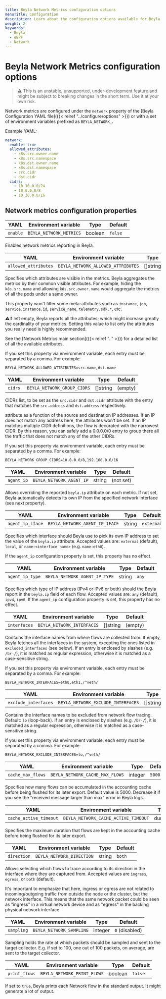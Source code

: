 ```yaml
---
title: Beyla Network Metrics configuration options
menuTitle: Configuration
description: Learn about the configuration options available for Beyla network metrics
weight: 2
keywords:
  - Beyla
  - eBPF
  - Network
---
```


# Beyla Network Metrics configuration options

> ⚠️ This is an unstable, unsupported, under-development feature and might be subject to breaking changes in
> the short term. Use it at your own risk.

Network metrics are configured under the `network` property of the [Beyla Configuration YAML file]({{< relref "../configure/options" >}})
or with a set of environment variables prefixed as `BEYLA_NETWORK_`.

Example YAML:

```yaml
network:
  enable: true
  allowed_attributes:
    - k8s.src.owner.name
    - k8s.src.namespace
    - k8s.dst.owner.name
    - k8s.dst.namespace
    - src.cidr
    - dst.cidr
  cidrs:
    - 10.10.0.0/24
    - 10.0.0.0/8
    - 10.30.0.0/16
```

## Network metrics configuration properties

| YAML     | Environment variable    | Type    | Default |
|----------|-------------------------|---------|---------|
| `enable` | `BEYLA_NETWORK_METRICS` | boolean | `false` |

Enables network metrics reporting in Beyla.

| YAML                 | Environment variable               | Type     | Default |
|----------------------|------------------------------------|----------|---------|
| `allowed_attributes` | `BEYLA_NETWORK_ALLOWED_ATTRIBUTES` | []string | (empty) |

Specifies which attributes are visible in the metrics. Beyla aggregates the metrics
by their common visible attributes. For example, hiding the `k8s.src.name` and allowing
`k8s.src.owner.name` would aggregate the metrics of all the pods under a same owner.

This property won't filter some meta-attributes such as
`instance`, `job`, `service.instance.id`, `service_name`, `telemetry.sdk.*`, etc.

⚠️If left empty, Beyla reports all the attributes; which might increase greatly
the cardinality of your metrics. Setting this value to list only the attributes you
really need is highly recommended.

See the [Network Metrics main section]({{< relref ".." >}}) for a detailed list
of all the available attributes.

If you set this property via environment variable, each entry must be separated by a comma.
For example:

```
BEYLA_NETWORK_ALLOWED_ATTRIBUTES=src.name,dst.name
```

| YAML    | Environment variable        | Type     | Default |
|---------|-----------------------------|----------|---------|
| `cidrs` | `BEYLA_NETWORK_GROUP_CIDRS` | []string | (empty) |

CIDRs list, to be set as the `src.cidr` and `dst.cidr` attribute with the
entry that matches the `src.address` and `dst.address` respectively.

attribute as a function of the source and destination IP addresses.
If an IP does not match any address here, the attributes won't be set.
If an IP matches multiple CIDR definitions, the flow is decorated with the
narrowest CIDR. By this reason, you can safely add a 0.0.0.0/0 entry to group there
all the traffic that does not match any of the other CIDRs.

If you set this property via environment variable, each entry must be separated by a comma.
For example:

```
BEYLA_NETWORK_GROUP_CIDRS=10.0.0.0/8,192.168.0.0/16
```

| YAML       | Environment variable     | Type   | Default   |
|------------|--------------------------|--------|-----------|
| `agent_ip` | `BEYLA_NETWORK_AGENT_IP` | string | (not set) |

Allows overriding the reported `beyla.ip` attribute on each metric. If not set, Beyla
automatically detects its own IP from the specified network interface (see next property).

| YAML             | Environment variable           | Type   | Default    |
|------------------|--------------------------------|--------|------------|
| `agent_ip_iface` | `BEYLA_NETWORK_AGENT_IP_IFACE` | string | `external` |

Specifies which interface should Beyla use to pick its own IP address to set the
value of the `beyla.ip` attribute. Accepted values are: `external` (default), `local`,
or `name:<interface name>` (e.g. `name:eth0`).

If the `agent_ip` configuration property is set, this property has no effect.

| YAML            | Environment variable          | Type   | Default |
|-----------------|-------------------------------|--------|---------|
| `agent_ip_type` | `BEYLA_NETWORK_AGENT_IP_TYPE` | string | `any`   |

Specifies which type of IP address (IPv4 or IPv6 or both) should the Beyla report
in the `beyla.ip` field of each flow. Accepted values are: `any` (default), `ipv4`, `ipv6`.
If the `agent_ip` configuration property is set, this property has no effect.

| YAML         | Environment variable       | Type     | Default |
|--------------|----------------------------|----------|---------|
| `interfaces` | `BEYLA_NETWORK_INTERFACES` | []string | (empty) |

Contains the interface names from where flows are collected from. If empty, Beyla 
fetches all the interfaces in the system, excepting the ones listed in `excluded_interfaces`
(see below). If an entry is enclosed by slashes (e.g. `/br-/`), it is matched as regular expression,
otherwise it is matched as a case-sensitive string.

If you set this property via environment variable, each entry must be separated by a comma.
For example:

```
BEYLA_NETWORK_INTERFACES=eth0,eth1,/^veth/
```

| YAML                 | Environment variable               | Type     | Default |
|----------------------|------------------------------------|----------|---------|
| `exclude_interfaces` | `BEYLA_NETWORK_EXCLUDE_INTERFACES` | []string | `lo`    |

Contains the interface names to be excluded from network flow tracing. Default:
`lo` (loop-back). If an entry is enclosed by slashes (e.g. `/br-/`), it is matched as a regular expression,
otherwise it is matched as a case-sensitive string.

If you set this property via environment variable, each entry must be separated by a comma.
For example:

```
BEYLA_NETWORK_EXCLUDE_INTERFACES=lo,/^veth/
```

| YAML              | Environment variable            | Type    | Default |
|-------------------|---------------------------------|---------|---------|
| `cache_max_flows` | `BEYLA_NETWORK_CACHE_MAX_FLOWS` | integer | `5000`  |

Specifies how many flows can be accumulated in the accounting cache before
being flushed for its later export. Default value is 5000.
Decrease it if you see the "received message larger than max" error in Beyla logs.

| YAML                   | Environment variable                 | Type     | Default |
|------------------------|--------------------------------------|----------|---------|
| `cache_active_timeout` | `BEYLA_NETWORK_CACHE_ACTIVE_TIMEOUT` | duration | `5s`    |

Specifies the maximum duration that flows are kept in the accounting
cache before being flushed for its later export.

| YAML        | Environment variable      | Type   | Default |
|-------------|---------------------------|--------|---------|
| `direction` | `BEYLA_NETWORK_DIRECTION` | string | `both`  |

Allows selecting which flows to trace according to its direction in the interface
where they are captured from. Accepted values are `ingress`, `egress`, or `both` (default).

It's important to emphasize that here, ingress or egress are not related to incoming/outgoing
traffic from outside the node or the cluster, but the network interface. This means that
the same network packet could be seen as "ingress" in a virtual network device and as "egress" in the
backing physical network interface.

| YAML       | Environment variable     | Type    | Default        |
|------------|--------------------------|---------|----------------|
| `sampling` | `BEYLA_NETWORK_SAMPLING` | integer | `0` (disabled) |

Sampling holds the rate at which packets should be sampled and sent to the target collector.
E.g. if set to 100, one out of 100 packets, on average, are sent to the target collector.


| YAML          | Environment variable        | Type    | Default |
|---------------|-----------------------------|---------|---------|
| `print_flows` | `BEYLA_NETWORK_PRINT_FLOWS` | boolean | `false` |

If set to `true`, Beyla prints each Network flow in the standard output.
It might generate a lot of output.


